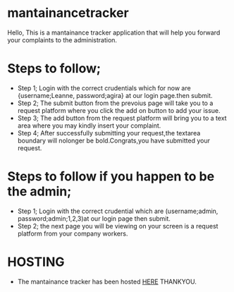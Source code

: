 # mantainancetracker
Hello,
This is a mantainance tracker application that will help you forward your complaints to the administration.
# Steps to follow;
- Step 1; Login with the correct crudentials which for now are {username;Leanne, password;agira} at our login page.then submit.
- Step 2; The submit button from the prevoius page will take you to a request platform where you click the add on button to add your issue.
- Step 3; The add button from the request platform will bring you to a text area where you may kindly insert your complaint.
- Step 4; After successfully submitting your request,the textarea boundary will nolonger be bold.Congrats,you have submitted your request.
# Steps to follow if you happen to be the admin;
- Step 1; Login with the correct crudential which are (username;admin, password;admin;1,2,3)at our login page then submit.
- Step 2; the next page you will be viewing on your screen is a request platform from your company workers.
# HOSTING
- The mantainance tracker has been hosted [HERE](https://leanne1102.github.io/mantainancetracker/)
THANKYOU.